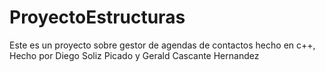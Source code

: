 # ProyectoEstructuras
Este es un proyecto sobre gestor de agendas de contactos hecho en c++, Hecho por Diego  Soliz Picado y Gerald Cascante Hernandez
